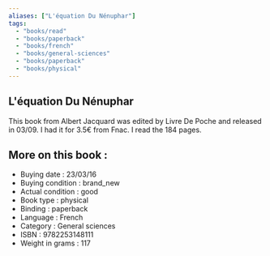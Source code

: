 ```yaml
---
aliases: ["L'équation Du Nénuphar"] 
tags: 
  - "books/read" 
  - "books/paperback" 
  - "books/french"
  - "books/general-sciences"
  - "books/paperback"
  - "books/physical"
---
```



## L'équation Du Nénuphar
This book from Albert Jacquard was edited by Livre De Poche and released in 03/09. I had it for 3.5€ from Fnac. I read the 184 pages.

## More on this book :
- Buying date : 23/03/16
- Buying condition : brand_new
- Actual condition : good
- Book type : physical
- Binding : paperback
- Language : French
- Category : General sciences
- ISBN : 9782253148111
- Weight in grams : 117
